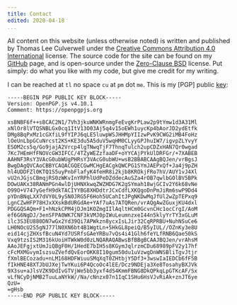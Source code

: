 ```yaml
---
title: Contact
edited: 2020-04-18
...
```


All content on this website (unless otherwise noted) is written and published
by Thomas Lee Culverwell under the [Creative Commons Attribution 4.0
International] license. The source code for the site can be found on my
[GitHub] page, and is open-source under the [Zero-Clause BSD] license.
Put simply: do what you like with my code, but give me credit for my writing.

I can be reached at `tl` no space `cu` at `pm` dot `me`.
This is my [PGP] public [key]:

```
-----BEGIN PGP PUBLIC KEY BLOCK-----
Version: OpenPGP.js v4.10.1
Comment: https://openpgpjs.org

xsBNBF6f++sBCAC2N1/7Vh3jkuWNKWRnmgFeEvgKrPLaw2p9tYmw1d3A31Ml
xNlOr8lVTQSNBLGx0cq1ItV13O03Aj5q4v15oEWh1uycKp4bAorJD2ydEtfk
DMg8BqPxMz1cGXfiL9fYIPJ6qLE5luwpWSJHHMpYIIzwPvK9CWG2iMB4FoHz
lOeUnLbpGCuNrcst2KS+KE3du5A5duV5wqHM0CLyyGPJhuIW7/igvpZLYvyY
ESOM2cs5q/Go9jajA2Vrcp4lgTNwqTjF7ThnqTulch2upCDZxHAN7Qr0wgad
7Kc7HEmHfFNOVcGW3IFCC/4TZyWEZzfaaDF+oYYCAjPYkUlDRFGr/+7XABEB
AAHNF3RsY3VAcG0ubWUgPHRsY3VAcG0ubWU+wsB2BBABCAAgBQJen/vrBgsJ
BwgDAgQVCAoCBBYCAQACGQECGwMCHgEACgkQWCPG1SYmJAEPxQf+Ja4j9pZH
hl4UDDFZl0KTQ1S5uyPnbFlafyK4feHR8i2kjb8KROkjFRo7hV/AUY1vJ4Xl
vU2nJGjsCBmqjRS0zWKvInYRPhlUdPeDZddecAuSZa4rOB7qwlbGOlBV5BPk
DOwUAKx38RANmPGn4wlDjUHNXkwqZWZHDG7K2gSYmah18wjGCIv2Y6k68vNe
O99O+V747yGefH9dkTACIYYBG8XHDdtrJCxCdfLXKQgoDnPmJiRm6swP9Dd4
pYDnBNqLXX7dVY0L9ySN0JRG5F6Hoh5UCahItJPgNKDwMqJfUl2wZpTEPxq9
LgnCZwHFP78HJxXXskBdURGdAe+YAf7uAs7ATQRen/vrAQgAwZGuxjKU4dxl
PDGGQSAQm+F1+hNzkCPM4jDJm1KOZmgIIlAqltHCm0GcvnCHc1ocCrgI/AoM
ef6G6NgDJ/3enSFPA0WK7CNF3kVMJ0pIWuLeumnzxeI44n5klyYrTY3xGLuM
ilc3S3EU880DN7wGx2Yd39Qi7APWkzn8ycxIsLJir32CqRPRBU+NuhNSuCe6
LH0NOcU2S5gNJ77lN0XN6bt4B1WgtLn+5HkGL8peiQ/B5yIUL//OZnKy3e8U
eid14cjZHXsfBcuN4Yd7USRfsGAeYRBu7vQs4i41Glh6feYLfRNB6Qae50kS
Vxq9tzsIS2M316kUoiHTWkW0d0zLNQARAQABwsBfBBgBCAAJBQJen/vrAhsM
AAoJEFgjxtUmJiQBgF0H/1HedE7bIH5s8KGymJqlrzmCDu68989pFV2y17hf
cFcMXMGvymIszsuZVefdQvEorOKK8I10gum50du1uVzwgDnWNSBliTgvJtjr
fXmlBECozadu+nLM168HDFWiuuSMqXqT0ZHtbjY5Df3+3wswIaIEDCb6fF5B
fIkHNE48XTJbUJXejTwYKui6P4QcoOc4lEE/Dcz9NDEja3Xe8TosahyBXJVk
9X3su+aJlsVZK9DdIvGTVjWe5bb3yxf4dS4KmmFBNG8DkQPkqLpGTKcAF/Sx
vLfNCyDjNMB2TuuLaNYkW//Na/cNnzx07n1IqC1SHu6HsVJvRiAk+znJT6ye
QzU=
=gHsb
-----END PGP PUBLIC KEY BLOCK-----
```

[Zero-Clause BSD]: https://opensource.org/licenses/0BSD
[GitHub]: https://github.com/tlcu/hypomnema
[GPG]: https://gnupg.org/
[key]: https://en.wikipedia.org/wiki/Public-key_cryptography
[Creative Commons Attribution 4.0 International]: https://creativecommons.org/licenses/by/4.0/

